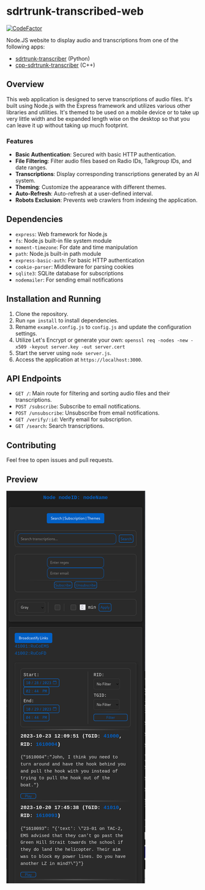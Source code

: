 # sdrtrunk-transcribed-web
[![CodeFactor](https://www.codefactor.io/repository/github/swiftraccoon/sdrtrunk-transcribed-web/badge)](https://www.codefactor.io/repository/github/swiftraccoon/sdrtrunk-transcribed-web)

Node.JS website to display audio and transcriptions from one of the following apps:
- [sdrtrunk-transcriber](https://github.com/swiftraccoon/sdrtrunk-transcriber) (Python)
- [cpp-sdrtrunk-transcriber](https://github.com/swiftraccoon/cpp-sdrtrunk-transcriber) (C++)

## Overview

This web application is designed to serve transcriptions of audio files. It's built using Node.js with the Express framework and utilizes various other libraries and utilities. 
It's themed to be used on a mobile device or to take up very little width and be expanded length wise on the desktop so that you can leave it up without taking up much footprint.

### Features
- **Basic Authentication**: Secured with basic HTTP authentication.
- **File Filtering**: Filter audio files based on Radio IDs, Talkgroup IDs, and date ranges.
- **Transcriptions**: Display corresponding transcriptions generated by an AI system.
- **Theming**: Customize the appearance with different themes.
- **Auto-Refresh**: Auto-refresh at a user-defined interval.
- **Robots Exclusion**: Prevents web crawlers from indexing the application.

## Dependencies
- `express`: Web framework for Node.js
- `fs`: Node.js built-in file system module
- `moment-timezone`: For date and time manipulation
- `path`: Node.js built-in path module
- `express-basic-auth`: For basic HTTP authentication
- `cookie-parser`: Middleware for parsing cookies
- `sqlite3`: SQLite database for subscriptions
- `nodemailer`: For sending email notifications

## Installation and Running
1. Clone the repository.
2. Run `npm install` to install dependencies.
3. Rename `example.config.js` to `config.js` and update the configuration settings.
4. Utilize Let's Encrypt or generate your own: `openssl req -nodes -new -x509 -keyout server.key -out server.cert`
6. Start the server using `node server.js`.
7. Access the application at `https://localhost:3000`.

## API Endpoints
- `GET /`: Main route for filtering and sorting audio files and their transcriptions.
- `POST /subscribe`: Subscribe to email notifications.
- `POST /unsubscribe`: Unsubscribe from email notifications.
- `GET /verify/:id`: Verify email for subscription.
- `GET /search`: Search transcriptions.

## Contributing
Feel free to open issues and pull requests.

## Preview
![Screenshot](Screenshot.png)

